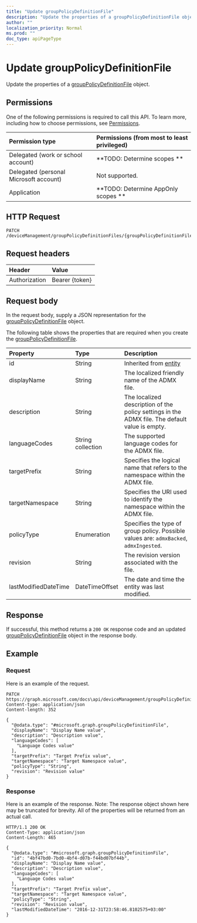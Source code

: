 ```yaml
---
title: "Update groupPolicyDefinitionFile"
description: "Update the properties of a groupPolicyDefinitionFile object."
author: ""
localization_priority: Normal
ms.prod: ""
doc_type: apiPageType
---
```


# Update groupPolicyDefinitionFile

Update the properties of a [groupPolicyDefinitionFile](../resources/grouppolicydefinitionfile.md) object.

## Permissions
One of the following permissions is required to call this API. To learn more, including how to choose permissions, see [Permissions](/concepts/permissions-reference.md).

|Permission type|Permissions (from most to least privileged)|
|:---|:---|
|Delegated (work or school account)|**TODO: Determine scopes **|
|Delegated (personal Microsoft account)|Not supported.|
|Application|**TODO: Determine AppOnly scopes **|

## HTTP Request
<!-- {
  "blockType": "ignored"
}
-->
``` http
PATCH /deviceManagement/groupPolicyDefinitionFiles/{groupPolicyDefinitionFileId}
```

## Request headers
|Header|Value|
|:---|:---|
|Authorization|Bearer {token}|

## Request body
In the request body, supply a JSON representation for the [groupPolicyDefinitionFile](../resources/groupPolicyDefinitionFile.md) object.

The following table shows the properties that are required when you create the [groupPolicyDefinitionFile](../resources/grouppolicydefinitionfile.md).

|Property|Type|Description|
|:---|:---|:---|
|id|String| Inherited from [entity](../resources/entity.md)|
|displayName|String|The localized friendly name of the ADMX file.|
|description|String|The localized description of the policy settings in the ADMX file. The default value is empty.|
|languageCodes|String collection|The supported language codes for the ADMX file.|
|targetPrefix|String|Specifies the logical name that refers to the namespace within the ADMX file.|
|targetNamespace|String|Specifies the URI used to identify the namespace within the ADMX file.|
|policyType|Enumeration|Specifies the type of group policy. Possible values are: `admxBacked`, `admxIngested`.|
|revision|String|The revision version associated with the file.|
|lastModifiedDateTime|DateTimeOffset|The date and time the entity was last modified.|



## Response
If successful, this method returns a `200 OK` response code and an updated [groupPolicyDefinitionFile](../resources/grouppolicydefinitionfile.md) object in the response body.

## Example

### Request
Here is an example of the request.
<!-- {
  "blockType": "request",
  "name": "update_grouppolicydefinitionfile"
}
-->
``` http
PATCH https://graph.microsoft.com/docs\api/deviceManagement/groupPolicyDefinitionFiles/{groupPolicyDefinitionFileId}
Content-type: application/json
Content-length: 352

{
  "@odata.type": "#microsoft.graph.groupPolicyDefinitionFile",
  "displayName": "Display Name value",
  "description": "Description value",
  "languageCodes": [
    "Language Codes value"
  ],
  "targetPrefix": "Target Prefix value",
  "targetNamespace": "Target Namespace value",
  "policyType": "String",
  "revision": "Revision value"
}
```

### Response
Here is an example of the response. Note: The response object shown here may be truncated for brevity. All of the properties will be returned from an actual call.
<!-- {
  "blockType": "response",
  "truncated": true
}
-->
``` http
HTTP/1.1 200 OK
Content-Type: application/json
Content-Length: 465

{
  "@odata.type": "#microsoft.graph.groupPolicyDefinitionFile",
  "id": "4bf47bd0-7bd0-4bf4-d07b-f44bd07bf44b",
  "displayName": "Display Name value",
  "description": "Description value",
  "languageCodes": [
    "Language Codes value"
  ],
  "targetPrefix": "Target Prefix value",
  "targetNamespace": "Target Namespace value",
  "policyType": "String",
  "revision": "Revision value",
  "lastModifiedDateTime": "2016-12-31T23:58:46.8102575+03:00"
}
```

